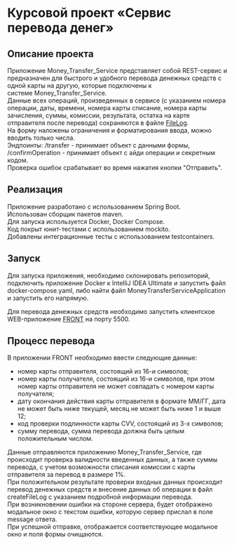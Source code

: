 # Курсовой проект «Сервис перевода денег»

## Описание проекта
Приложение Money_Transfer_Service представляет собой REST-сервис и предназначен для быстрого и удобного перевода денежных средств с одной карты на другую, которые подключены к системе Money_Transfer_Service.\
Данные всех операций, произведенных в сервисе (с указанием номера операции, даты, времени, номера карты списание, номера карты зачисления, суммы, комиссии, результата, остатка на карте отправителя после перевода) сохраняются в файле [FileLog](https://github.com/VioK0709/Money_Transfer_Service_App/blob/main/FileLog).\
На форму наложены ограничения и форматирования ввода, можно вводить только числа.\
Эндпоинты: /transfer - принимает объект с данными формы, /confirmOperation - принимает объект с айди операции и секретным кодом.\
Проверка ошибок срабатывает во время нажатия кнопки "Отправить".

## Реализация
Приложение разработано с использованием Spring Boot.\
Использован сборщик пакетов maven.\
Для запуска используется Docker, Docker Compose.\
Код покрыт юнит-тестами с использованием mockito.\
Добавлены интеграционные тесты с использованием testcontainers.

## Запуск
Для запуска приложения, необходимо склонировать репозиторий, подключить приложение Docker к IntelliJ IDEA Ultimate и запустить файл docker-compose.yaml, либо найти файл MoneyTransferServiceApplication и запустить его напрямую.

Для перевода денежных средств необходимо запустить клиентское WEB-приложение [FRONT](https://serp-ya.github.io/card-transfer/) на порту 5500.

## Процесс перевода
В приложении FRONT необходимо ввести следующие данные:
* номер карты отправителя, состоящий из 16-и символов;
* номер карты получателя, состоящий из 16-и символов, при этом номер карты отправителя не может совпадать с номером карты получателя;
* дату окончания действия карты отправителя в формате ММ/ГГ, дата не может быть ниже текущей, месяц не может быть ниже 1 и выше 12;
* код проверки подлинности карты CVV, состоящий из 3-х символов;
* сумму перевода, сумма перевода должна быть целым положительным числом.

Данные отправляются приложению Money_Transfer_Service, где происходит проверка валидности введенных данных, а также суммы перевода, с учетом возможности списания комиссии с карты отправителя за перевод в размере 1%.\
При положительном результате проверки входных данных происходит перевод денежных средств и внесение данных об операции в файл createFileLog с указанием подробной информации перевода.\
При возникновении ошибки на стороне сервера, будет отображено модальное окно с текстом ошибки, которую сервер прислал в поле message ответа.\
При успешной отправке, отображается соответствующее модальное окно и поля формы очищаются.
